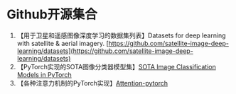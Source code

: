 # Github开源集合

1. 【用于卫星和遥感图像深度学习的数据集列表】Datasets for deep learning with satellite & aerial imagery. [https://github.com/satellite-image-deep-learning/datasets](https://github.com/satellite-image-deep-learning/datasets)
2. 【PyTorch实现的SOTA图像分类器模型集】[SOTA Image Classification Models in PyTorch](https://github.com/sithu31296/image-classification)
3. 【各种注意力机制的PyTorch实现】[Attention-pytorch](https://github.com/xmu-xiaoma666/External-Attention-pytorch)
